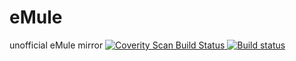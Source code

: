 # eMule
unofficial eMule mirror
<a href="https://scan.coverity.com/projects/rusingineer-emule">
  <img alt="Coverity Scan Build Status"
       src="https://scan.coverity.com/projects/9017/badge.svg"/>
</a>
[![Build status](https://ci.appveyor.com/api/projects/status/u4enikj1x8dxfn9l/branch/dev?svg=true)](https://ci.appveyor.com/project/rusingineer/emule/branch/dev)
